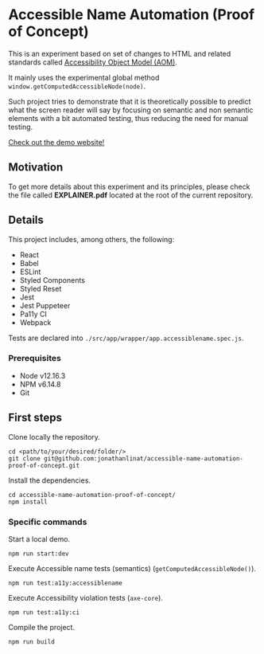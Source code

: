 # Accessible Name Automation (Proof of Concept)

This is an experiment based on set of changes to HTML and related standards called [Accessibility Object Model (AOM)](https://wicg.github.io/aom/explainer.html).

It mainly uses the experimental global method `window.getComputedAccessibleNode(node)`.

Such project tries to demonstrate that it is theoretically possible to predict what the screen reader will say by focusing on semantic and non semantic elements with a bit automated testing, thus reducing the need for manual testing.

[Check out the demo website!](https://accessible-name-automation-proof-of-concept.netlify.app/)

## Motivation

To get more details about this experiment and its principles, please check the file called **EXPLAINER.pdf** located at the root of the current repository.

## Details

This project includes, among others, the following:

- React
- Babel
- ESLint
- Styled Components
- Styled Reset
- Jest
- Jest Puppeteer
- Pa11y CI
- Webpack

Tests are declared into `./src/app/wrapper/app.accessiblename.spec.js`.

### Prerequisites

- Node v12.16.3
- NPM v6.14.8
- Git

## First steps

Clone locally the repository.

```
cd <path/to/your/desired/folder/>
git clone git@github.com:jonathanlinat/accessible-name-automation-proof-of-concept.git
```

Install the dependencies.

```
cd accessible-name-automation-proof-of-concept/
npm install
```

### Specific commands

Start a local demo.

```
npm run start:dev
```

Execute Accessible name tests (semantics) (`getComputedAccessibleNode()`).

```
npm run test:a11y:accessiblename
```

Execute Accessibility violation tests (`axe-core`).

```
npm run test:a11y:ci
```

Compile the project.

```
npm run build
```
